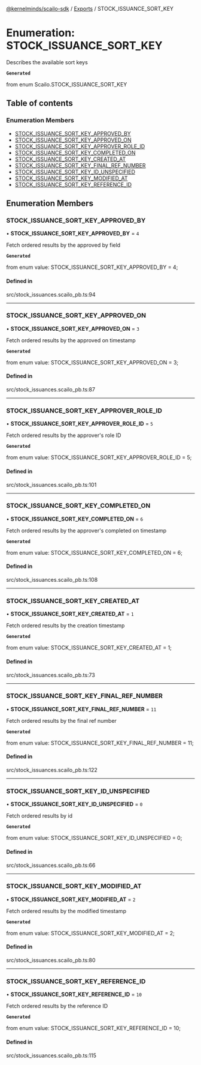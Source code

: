 [@kernelminds/scailo-sdk](../README.md) / [Exports](../modules.md) / STOCK\_ISSUANCE\_SORT\_KEY

# Enumeration: STOCK\_ISSUANCE\_SORT\_KEY

Describes the available sort keys

**`Generated`**

from enum Scailo.STOCK_ISSUANCE_SORT_KEY

## Table of contents

### Enumeration Members

- [STOCK\_ISSUANCE\_SORT\_KEY\_APPROVED\_BY](STOCK_ISSUANCE_SORT_KEY.md#stock_issuance_sort_key_approved_by)
- [STOCK\_ISSUANCE\_SORT\_KEY\_APPROVED\_ON](STOCK_ISSUANCE_SORT_KEY.md#stock_issuance_sort_key_approved_on)
- [STOCK\_ISSUANCE\_SORT\_KEY\_APPROVER\_ROLE\_ID](STOCK_ISSUANCE_SORT_KEY.md#stock_issuance_sort_key_approver_role_id)
- [STOCK\_ISSUANCE\_SORT\_KEY\_COMPLETED\_ON](STOCK_ISSUANCE_SORT_KEY.md#stock_issuance_sort_key_completed_on)
- [STOCK\_ISSUANCE\_SORT\_KEY\_CREATED\_AT](STOCK_ISSUANCE_SORT_KEY.md#stock_issuance_sort_key_created_at)
- [STOCK\_ISSUANCE\_SORT\_KEY\_FINAL\_REF\_NUMBER](STOCK_ISSUANCE_SORT_KEY.md#stock_issuance_sort_key_final_ref_number)
- [STOCK\_ISSUANCE\_SORT\_KEY\_ID\_UNSPECIFIED](STOCK_ISSUANCE_SORT_KEY.md#stock_issuance_sort_key_id_unspecified)
- [STOCK\_ISSUANCE\_SORT\_KEY\_MODIFIED\_AT](STOCK_ISSUANCE_SORT_KEY.md#stock_issuance_sort_key_modified_at)
- [STOCK\_ISSUANCE\_SORT\_KEY\_REFERENCE\_ID](STOCK_ISSUANCE_SORT_KEY.md#stock_issuance_sort_key_reference_id)

## Enumeration Members

### STOCK\_ISSUANCE\_SORT\_KEY\_APPROVED\_BY

• **STOCK\_ISSUANCE\_SORT\_KEY\_APPROVED\_BY** = ``4``

Fetch ordered results by the approved by field

**`Generated`**

from enum value: STOCK_ISSUANCE_SORT_KEY_APPROVED_BY = 4;

#### Defined in

src/stock_issuances.scailo_pb.ts:94

___

### STOCK\_ISSUANCE\_SORT\_KEY\_APPROVED\_ON

• **STOCK\_ISSUANCE\_SORT\_KEY\_APPROVED\_ON** = ``3``

Fetch ordered results by the approved on timestamp

**`Generated`**

from enum value: STOCK_ISSUANCE_SORT_KEY_APPROVED_ON = 3;

#### Defined in

src/stock_issuances.scailo_pb.ts:87

___

### STOCK\_ISSUANCE\_SORT\_KEY\_APPROVER\_ROLE\_ID

• **STOCK\_ISSUANCE\_SORT\_KEY\_APPROVER\_ROLE\_ID** = ``5``

Fetch ordered results by the approver's role ID

**`Generated`**

from enum value: STOCK_ISSUANCE_SORT_KEY_APPROVER_ROLE_ID = 5;

#### Defined in

src/stock_issuances.scailo_pb.ts:101

___

### STOCK\_ISSUANCE\_SORT\_KEY\_COMPLETED\_ON

• **STOCK\_ISSUANCE\_SORT\_KEY\_COMPLETED\_ON** = ``6``

Fetch ordered results by the approver's completed on timestamp

**`Generated`**

from enum value: STOCK_ISSUANCE_SORT_KEY_COMPLETED_ON = 6;

#### Defined in

src/stock_issuances.scailo_pb.ts:108

___

### STOCK\_ISSUANCE\_SORT\_KEY\_CREATED\_AT

• **STOCK\_ISSUANCE\_SORT\_KEY\_CREATED\_AT** = ``1``

Fetch ordered results by the creation timestamp

**`Generated`**

from enum value: STOCK_ISSUANCE_SORT_KEY_CREATED_AT = 1;

#### Defined in

src/stock_issuances.scailo_pb.ts:73

___

### STOCK\_ISSUANCE\_SORT\_KEY\_FINAL\_REF\_NUMBER

• **STOCK\_ISSUANCE\_SORT\_KEY\_FINAL\_REF\_NUMBER** = ``11``

Fetch ordered results by the final ref number

**`Generated`**

from enum value: STOCK_ISSUANCE_SORT_KEY_FINAL_REF_NUMBER = 11;

#### Defined in

src/stock_issuances.scailo_pb.ts:122

___

### STOCK\_ISSUANCE\_SORT\_KEY\_ID\_UNSPECIFIED

• **STOCK\_ISSUANCE\_SORT\_KEY\_ID\_UNSPECIFIED** = ``0``

Fetch ordered results by id

**`Generated`**

from enum value: STOCK_ISSUANCE_SORT_KEY_ID_UNSPECIFIED = 0;

#### Defined in

src/stock_issuances.scailo_pb.ts:66

___

### STOCK\_ISSUANCE\_SORT\_KEY\_MODIFIED\_AT

• **STOCK\_ISSUANCE\_SORT\_KEY\_MODIFIED\_AT** = ``2``

Fetch ordered results by the modified timestamp

**`Generated`**

from enum value: STOCK_ISSUANCE_SORT_KEY_MODIFIED_AT = 2;

#### Defined in

src/stock_issuances.scailo_pb.ts:80

___

### STOCK\_ISSUANCE\_SORT\_KEY\_REFERENCE\_ID

• **STOCK\_ISSUANCE\_SORT\_KEY\_REFERENCE\_ID** = ``10``

Fetch ordered results by the reference ID

**`Generated`**

from enum value: STOCK_ISSUANCE_SORT_KEY_REFERENCE_ID = 10;

#### Defined in

src/stock_issuances.scailo_pb.ts:115
